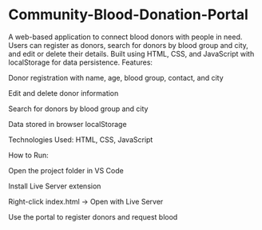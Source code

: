 # Community-Blood-Donation-Portal
A web-based application to connect blood donors with people in need. Users can register as donors, search for donors by blood group and city, and edit or delete their details. Built using HTML, CSS, and JavaScript with localStorage for data persistence.
Features:

Donor registration with name, age, blood group, contact, and city

Edit and delete donor information

Search for donors by blood group and city

Data stored in browser localStorage

Technologies Used:
HTML, CSS, JavaScript

How to Run:

Open the project folder in VS Code

Install Live Server extension

Right-click index.html → Open with Live Server

Use the portal to register donors and request blood
